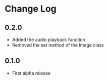 # Change Log

## 0.2.0
- Added the audio playback function
- Removed the set method of the Image class

## 0.1.0
- First alpha release
